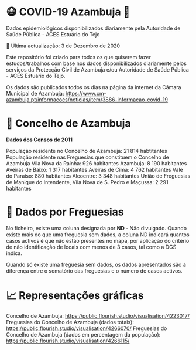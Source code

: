 # 😷️ COVID-19 Azambuja :microbe:
Dados epidemiológicos disponibilizados diariamente pela Autoridade de Saúde Pública - ACES Estuário do Tejo


📅️ Última actualização: 3 de Dezembro de 2020


Este repositório foi criado para todos os que quiserem fazer estudos/trabalhos com base nos dados disponibilizados diariamente pelos serviços
da Protecção Civil de Azambuja e/ou Autoridade de Saúde Pública - ACES Estuário do Tejo.

Os dados são publicados todos os dias na página da internet da Câmara Municipal de Azambuja: https://www.cm-azambuja.pt/informacoes/noticias/item/3886-informacao-covid-19

# :memo: Concelho de Azambuja

<b>Dados dos Censos de 2011</b>

População residente no Concelho de Azambuja: 21 814 habtitantes
População residente nas Freguesias que constituem o Concelho de Azambuja
        Vila Nova da Rainha: 926 habitantes
        Azambuja: 8 190 habitantes
        Aveiras de Baixo: 1 317 habitantes
        Aveiras de Cima: 4 762 habitantes
        Vale do Paraíso: 880 habitantes
        Alcoentre: 3 348 habitantes
        União de Freguesias de Manique do Intendente, Vila Nova de S. Pedro e Maçussa: 2 291 habitantes 

# :memo: Dados por Freguesias

No ficheiro, existe uma coluna designada por <b>ND</b> - Não divulgado. 
Quando existe mais do que uma freguesia sem dados, a coluna ND indicará quantos casos activos é que não estão presentes no mapa, por aplicação do critério de não identificação de locais com menos de 3 casos, tal como a DGS indica.

Quando só existe uma freguesia sem dados, os dados apresentados são a diferença entre o somatório das freguesias e o número de casos activos.



#  :chart_with_upwards_trend: Representações gráficas

Concelho de Azambuja: https://public.flourish.studio/visualisation/4223017/
Freguesias do Concelho de Azambuja (dados totais): https://public.flourish.studio/visualisation/4266070/
Freguesias do Concelho de Azambuja (dados em percentagem da população): https://public.flourish.studio/visualisation/4266115/


